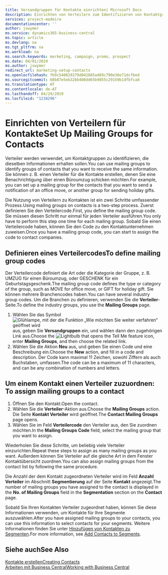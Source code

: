 ```yaml
---
title: Versandgruppen für Kontakte einrichten| Microsoft Docs
description: Einrichten von Verteilern zum Identifizieren von Kontaktgruppen, denen die gleichen Informationen zugehen sollen, z. B. Marketingkampagnen oder Promotionen.
services: project-madeira
documentationcenter: ''
author: jswymer
ms.service: dynamics365-business-central
ms.topic: article
ms.devlang: na
ms.tgt_pltfrm: na
ms.workload: na
ms.search.keywords: marketing, campaign, promo, prospect
ms.date: 04/01/2019
ms.author: jswymer
redirect_url: marketing-setup-contacts
ms.openlocfilehash: fb9c540819279d042685ad69c790e36e71dcfbed
ms.sourcegitcommit: 60b87e5eb32bb408dd65b9855c29159b1dfbfca8
ms.translationtype: HT
ms.contentlocale: de-AT
ms.lasthandoff: 04/29/2019
ms.locfileid: "1238296"
---
```

# <a name="set-up-mailing-groups-for-contacts"></a><span data-ttu-id="967bb-103">Einrichten von Verteilern für Kontakte</span><span class="sxs-lookup"><span data-stu-id="967bb-103">Set Up Mailing Groups for Contacts</span></span>
<span data-ttu-id="967bb-104">Verteiler werden verwendet, um Kontaktgruppen zu identifizieren, die dieselben Informationen erhalten sollen.</span><span class="sxs-lookup"><span data-stu-id="967bb-104">You can use mailing groups to identify groups of contacts that you want to receive the same information.</span></span> <span data-ttu-id="967bb-105">Sie können z. B. einen Verteiler für die Kontakte erstellen, denen Sie eine Benachrichtigung über einen Büroumzug schicken möchten.</span><span class="sxs-lookup"><span data-stu-id="967bb-105">For example, you can set up a mailing group for the contacts that you want to send a notification of an office move, or another group for sending holiday gifts.</span></span>

<span data-ttu-id="967bb-106">Die Nutzung von Verteilern zu Kontakten ist ein zwei Schritte umfassender Prozess.</span><span class="sxs-lookup"><span data-stu-id="967bb-106">Using mailing groups on contacts is a two-step process.</span></span> <span data-ttu-id="967bb-107">Zuerst definieren Sie den Verteilercode.</span><span class="sxs-lookup"><span data-stu-id="967bb-107">First, you define the mailing group code.</span></span> <span data-ttu-id="967bb-108">Sie müssen diesen Schritt nur einmal für jeden Verteiler ausführen.</span><span class="sxs-lookup"><span data-stu-id="967bb-108">You only have to perform this step one time for each mailing group.</span></span> <span data-ttu-id="967bb-109">Sobald Sie einen Verteilercode haben, können Sie den Code zu den Kontaktunternehmen zuweisen.</span><span class="sxs-lookup"><span data-stu-id="967bb-109">Once you have a mailing group code, you can start to assign the code to contact companies.</span></span>

## <a name="to-define-mailing-group-codes"></a><span data-ttu-id="967bb-110">Definieren eines Verteilercodes</span><span class="sxs-lookup"><span data-stu-id="967bb-110">To define mailing group codes</span></span>
<span data-ttu-id="967bb-111">Der Verteilercode definiert die Art oder die Kategorie der Gruppe, z. B. UMZUG für einen Büroumzug, oder GESCHENK für ein Geburtstagsgeschenk.</span><span class="sxs-lookup"><span data-stu-id="967bb-111">The mailing group code defines the type or category of the group, such as MOVE for office move, or GIFT for holiday gift.</span></span> <span data-ttu-id="967bb-112">Sie können mehrere Branchencodes haben.</span><span class="sxs-lookup"><span data-stu-id="967bb-112">You can have several industry group codes.</span></span> <span data-ttu-id="967bb-113">Um die Branchen zu definieren, verwenden Sie die **Verteiler**-Seite.</span><span class="sxs-lookup"><span data-stu-id="967bb-113">To define the industry groups, you use the **Mailing Groups** page.</span></span>

1. <span data-ttu-id="967bb-114">Wählen Sie das Symbol ![Glühlampe, mit der die Funktion „Wie möchten Sie weiter verfahren“ geöffnet wird](media/ui-search/search_small.png "Wie möchten Sie weiter verfahren?") aus, geben Sie **Versandgruppen** ein, und wählen dann den zugehörigen Link aus.</span><span class="sxs-lookup"><span data-stu-id="967bb-114">Choose the ![Lightbulb that opens the Tell Me feature](media/ui-search/search_small.png "Tell me what you want to do") icon, enter **Mailing Groups**, and then choose the related link.</span></span>
2. <span data-ttu-id="967bb-115">Wählen Sie die Aktion **Neu** aus, und geben Sie einen Code und eine Beschreibung ein.</span><span class="sxs-lookup"><span data-stu-id="967bb-115">Choose the **New** action, and fill in a code and description.</span></span> <span data-ttu-id="967bb-116">Der Code kann maximal 11 Zeichen, sowohl Ziffern als auch Buchstaben, umfassen.</span><span class="sxs-lookup"><span data-stu-id="967bb-116">The code can be a maximum of 11 characters, and can be any combination of numbers and letters.</span></span>

## <span data-ttu-id="967bb-117"><a name="AssignMailGroupContact">Um einem Kontakt einen Verteiler zuzuordnen:</a></span><span class="sxs-lookup"><span data-stu-id="967bb-117"><a name="AssignMailGroupContact"></a> To assign mailing groups to a contact</span></span>
1. <span data-ttu-id="967bb-118">Öffnen Sie den Kontakt.</span><span class="sxs-lookup"><span data-stu-id="967bb-118">Open the contact.</span></span>
2. <span data-ttu-id="967bb-119">Wählen Sie die **Verteiler**-Aktion aus.</span><span class="sxs-lookup"><span data-stu-id="967bb-119">Choose the **Mailing Groups** action.</span></span> <span data-ttu-id="967bb-120">Die Seite **Kontakt Verteiler** wird geöffnet.</span><span class="sxs-lookup"><span data-stu-id="967bb-120">The **Contact Mailing Groups** page opens.</span></span>
3. <span data-ttu-id="967bb-121">Wählen Sie im Feld **Verteilercode** den Verteiler aus, den Sie zuordnen möchten.</span><span class="sxs-lookup"><span data-stu-id="967bb-121">In the **Mailing Groups Code** field, select the mailing group that you want to assign.</span></span>

<span data-ttu-id="967bb-122">Wiederholen Sie diese Schritte, um beliebig viele Verteiler einzurichten.</span><span class="sxs-lookup"><span data-stu-id="967bb-122">Repeat these steps to assign as many mailing groups as you want.</span></span> <span data-ttu-id="967bb-123">Außerdem können Sie Verteiler auf die gleiche Art in dem Fenster Kontaktübersicht zuordnen.</span><span class="sxs-lookup"><span data-stu-id="967bb-123">You can also assign mailing groups from the contact list by following the same procedure.</span></span>

<span data-ttu-id="967bb-124">Die Anzahl der dem Kontakt zugeordneten Verteiler wird im Feld **Anzahl Verteiler** im Abschnitt **Segmentierung** auf der Seite **Kontakt** angezeigt.</span><span class="sxs-lookup"><span data-stu-id="967bb-124">The number of mailing groups you have assigned to the contact is displayed in the **No. of Mailing Groups** field in the **Segmentation** section on the **Contact** page.</span></span>

<span data-ttu-id="967bb-125">Sobald Sie Ihren Kontakten Verteiler zugeordnet haben, können Sie diese Informationen verwenden, um Kontakte für Ihre Segmente auszuwählen.</span><span class="sxs-lookup"><span data-stu-id="967bb-125">After you have assigned mailing groups to your contacts, you can use this information to select contacts for your segments.</span></span> <span data-ttu-id="967bb-126">Weitere Informationen finden Sie unter [Hinzufügen von Kontakten zu Segmenten](marketing-add-contact-segment.md).</span><span class="sxs-lookup"><span data-stu-id="967bb-126">For more information, see [Add Contacts to Segments](marketing-add-contact-segment.md).</span></span>

## <a name="see-also"></a><span data-ttu-id="967bb-127">Siehe auch</span><span class="sxs-lookup"><span data-stu-id="967bb-127">See Also</span></span>
[<span data-ttu-id="967bb-128">Kontakte erstellen</span><span class="sxs-lookup"><span data-stu-id="967bb-128">Creating Contacts</span></span>](marketing-create-contact-companies.md)  
[<span data-ttu-id="967bb-129">Arbeiten mit Business Central</span><span class="sxs-lookup"><span data-stu-id="967bb-129">Working with Business Central</span></span>](ui-work-product.md)
